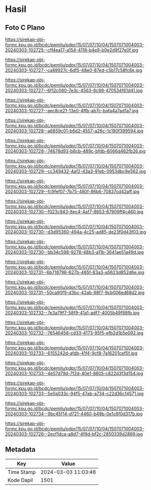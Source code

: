 # Hasil

## Foto C Plano

https://sirekap-obj-formc.kpu.go.id/bcdc/pemilu/pdpr/15/07/07/10/04/1507071004003-20240303-102725--cff4ea17-a154-4118-b4e9-b0e2d9f27e0f.jpg

https://sirekap-obj-formc.kpu.go.id/bcdc/pemilu/pdpr/15/07/07/10/04/1507071004003-20240303-102727--ca89927c-6df5-48e0-87ed-c5b17c58fc6e.jpg

https://sirekap-obj-formc.kpu.go.id/bcdc/pemilu/pdpr/15/07/07/10/04/1507071004003-20240303-102727--6f12c060-7e3c-4563-8c99-470534f61d41.jpg

https://sirekap-obj-formc.kpu.go.id/bcdc/pemilu/pdpr/15/07/07/10/04/1507071004003-20240303-102727--aec8ce21-13e0-4ffb-ab7c-bafa4a7ad1a7.jpg

https://sirekap-obj-formc.kpu.go.id/bcdc/pemilu/pdpr/15/07/07/10/04/1507071004003-20240303-102728--a6859c01-b6d2-4557-a26c-1c190f399594.jpg

https://sirekap-obj-formc.kpu.go.id/bcdc/pemilu/pdpr/15/07/07/10/04/1507071004003-20240303-102728--74678d93-b8cb-489c-bfdb-6066d462fb26.jpg

https://sirekap-obj-formc.kpu.go.id/bcdc/pemilu/pdpr/15/07/07/10/04/1507071004003-20240303-102729--cc349432-4af2-43a3-91eb-0953dbc9e562.jpg

https://sirekap-obj-formc.kpu.go.id/bcdc/pemilu/pdpr/15/07/07/10/04/1507071004003-20240303-102729--fc9fef07-7b75-480f-86b6-70837cd42aff.jpg

https://sirekap-obj-formc.kpu.go.id/bcdc/pemilu/pdpr/15/07/07/10/04/1507071004003-20240303-102730--f023c943-8ec4-4af7-8653-67909ff4c460.jpg

https://sirekap-obj-formc.kpu.go.id/bcdc/pemilu/pdpr/15/07/07/10/04/1507071004003-20240303-102730--d3d95360-494a-4c25-ad85-de23f0d43f03.jpg

https://sirekap-obj-formc.kpu.go.id/bcdc/pemilu/pdpr/15/07/07/10/04/1507071004003-20240303-102730--bb34c598-9278-48b3-a11b-3641ae51a49d.jpg

https://sirekap-obj-formc.kpu.go.id/bcdc/pemilu/pdpr/15/07/07/10/04/1507071004003-20240303-102731--6b718798-627b-465f-83a3-a5623d852d6e.jpg

https://sirekap-obj-formc.kpu.go.id/bcdc/pemilu/pdpr/15/07/07/10/04/1507071004003-20240303-102731--50ca90f9-d3bc-42ab-98f7-9cb006ed68d2.jpg

https://sirekap-obj-formc.kpu.go.id/bcdc/pemilu/pdpr/15/07/07/10/04/1507071004003-20240303-102732--7e3a79f7-58f9-41a1-adf7-4005b49f88fb.jpg

https://sirekap-obj-formc.kpu.go.id/bcdc/pemilu/pdpr/15/07/07/10/04/1507071004003-20240303-102732--76546458-cd33-4173-95f5-efb2d1b5e092.jpg

https://sirekap-obj-formc.kpu.go.id/bcdc/pemilu/pdpr/15/07/07/10/04/1507071004003-20240303-102733--6155242d-afdb-41f4-9cf8-7a16201cef5f.jpg

https://sirekap-obj-formc.kpu.go.id/bcdc/pemilu/pdpr/15/07/07/10/04/1507071004003-20240303-102733--4e57d79d-7f2d-40e1-8805-c822d3f3d154.jpg

https://sirekap-obj-formc.kpu.go.id/bcdc/pemilu/pdpr/15/07/07/10/04/1507071004003-20240303-102733--5e0a033c-94f5-47ab-a734-c22d36c14571.jpg

https://sirekap-obj-formc.kpu.go.id/bcdc/pemilu/pdpr/15/07/07/10/04/1507071004003-20240303-102734--9bc45f14-d721-4460-b49b-0e1c6f0d317b.jpg

https://sirekap-obj-formc.kpu.go.id/bcdc/pemilu/pdpr/15/07/07/10/04/1507071004003-20240303-102726--2ecf1dca-a8d7-4f8d-bf2c-2850339d2869.jpg


## Metadata

| Key        | Value               |
| ---------- | ------------------- |
| Time Stamp | 2024-03-03 11:03:46 |
| Kode Dapil | 1501                |



